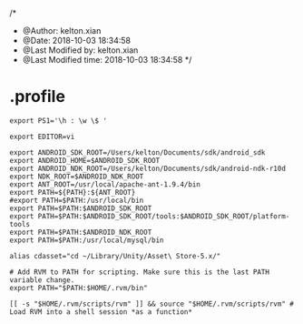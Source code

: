 /*
 * @Author: kelton.xian 
 * @Date: 2018-10-03 18:34:58 
 * @Last Modified by:   kelton.xian 
 * @Last Modified time: 2018-10-03 18:34:58 
 */

# .profile
    export PS1='\h : \w \$ '

    export EDITOR=vi

    export ANDROID_SDK_ROOT=/Users/kelton/Documents/sdk/android_sdk
    export ANDROID_HOME=$ANDROID_SDK_ROOT
    export ANDROID_NDK_ROOT=/Users/kelton/Documents/sdk/android-ndk-r10d
    export NDK_ROOT=$ANDROID_NDK_ROOT
    export ANT_ROOT=/usr/local/apache-ant-1.9.4/bin
    export PATH=${PATH}:${ANT_ROOT}
    #export PATH=$PATH:/usr/local/bin
    export PATH=$PATH:$ANDROID_SDK_ROOT
    export PATH=$PATH:$ANDROID_SDK_ROOT/tools:$ANDROID_SDK_ROOT/platform-tools
    export PATH=$PATH:$ANDROID_NDK_ROOT
    export PATH=$PATH:/usr/local/mysql/bin

    alias cdasset="cd ~/Library/Unity/Asset\ Store-5.x/"

    # Add RVM to PATH for scripting. Make sure this is the last PATH variable change.
    export PATH="$PATH:$HOME/.rvm/bin"

    [[ -s "$HOME/.rvm/scripts/rvm" ]] && source "$HOME/.rvm/scripts/rvm" # Load RVM into a shell session *as a function*